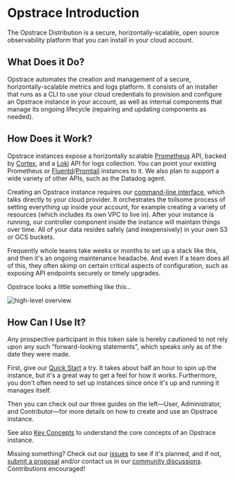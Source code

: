 <!-- markdownlint-disable MD041 -->
<!-- markdownlint-disable MD033 -->

# Opstrace Introduction

The Opstrace Distribution is a secure, horizontally-scalable, open source observability platform that you can install in your cloud account.

## What Does it Do?

Opstrace automates the creation and management of a secure, horizontally-scalable metrics and logs platform.
It consists of an installer that runs as a CLI to use your cloud credentials to provision and configure an Opstrace instance in your account, as well as internal components that manage its ongoing lifecycle (repairing and updating components as needed).

## How Does it Work?

Opstrace instances expose a horizontally scalable [Prometheus](https://prometheus.io) API, backed by [Cortex](https://github.com/cortexproject/cortex), and a [Loki](https://github.com/grafana/loki) API for logs collection.
You can point your existing Prometheus or [Fluentd](https://www.fluentd.org)/[Promtail](https://github.com/grafana/loki/blob/main/docs/sources/clients/promtail/_index.md) instances to it.
We also plan to support a wide variety of other APIs, such as the Datadog agent.

Creating an Opstrace instance requires our [command-line interface](./references/cli.md), which talks directly to your cloud provider.
It orchestrates the toilsome process of setting everything up inside your account, for example creating a variety of resources (which includes its own VPC to live in).
After your instance is running, our controller component inside the instance will maintain things over time.
All of your data resides safely (and inexpensively) in your own S3 or GCS buckets.

Frequently whole teams take weeks or months to set up a stack like this, and then it's an ongoing maintenance headache.
And even if a team does all of this, they often skimp on certain critical aspects of configuration, such as exposing API endpoints securely or timely upgrades.

Opstrace looks a little something like this...

![high-level overview](https://opstrace.com/images/how_it_works.png)

## How Can I Use It?

<alert type="warning">Any prospective participant in this token sale is hereby cautioned to not rely upon any such “forward-looking statements”, which speaks only as of the date they were made.</alert>

First, give our [Quick Start](./quickstart.md) a try.
It takes about half an hour to spin up the instance, but it's a great way to get a feel for how it works.
Furthermore, you don't often need to set up instances since once it's up and running it manages itself.

Then you can check out our three guides on the left—User, Administrator, and Contributor—for more details on how to create and use an Opstrace instance.

See also [Key Concepts](./references/concepts.md) to understand the core concepts of an Opstrace instance.

Missing something?  Check out our [issues](https://go.opstrace.com/gh) to see if it's planned, and if not, [submit a proposal](https://go.opstrace.com/proposal) and/or contact us in our [community discussions](https://go.opstrace.com/community).
Contributions encouraged!
